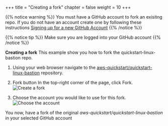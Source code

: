 +++
title = "Creating a fork"
chapter = false
weight = 10
+++


{{% notice warning %}}
You must have a GitHub account to fork an exisitng repo. If you do not have an account create one by following these instructions [Signing up for a new GitHub Account](https://help.github.com/articles/signing-up-for-a-new-github-account/)
{{% /notice %}}

{{% notice tip %}}
Make sure you are logged into your GitHub account
{{% /notice %}}


**Creating a fork**
This example show you how to fork the quickstart-linux-bastion repo. 

1. Using your web browser navigate to the [aws-quickstart/quickstart-linux-bastion](https://github.com/aws-quickstart/quickstart-linux-bastionr) repository.

2. Fork button In the top-right corner of the page, click Fork.
![Create a fork](/images/forking-1-create-a-fork.png)

3. Choose the account you would like to use for this fork.
![Choose the account](/images/forking-2-choose-the-acount.png)

You now, have a fork of the original *aws-quickstart/quickstart-linux-bastion* in your selected GitHub account

